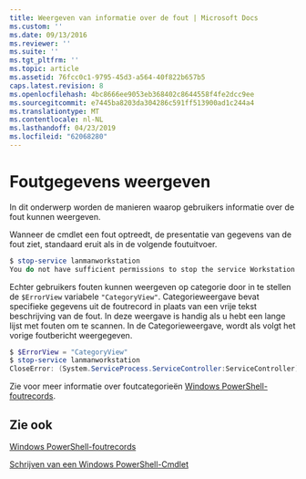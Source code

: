 ```yaml
---
title: Weergeven van informatie over de fout | Microsoft Docs
ms.custom: ''
ms.date: 09/13/2016
ms.reviewer: ''
ms.suite: ''
ms.tgt_pltfrm: ''
ms.topic: article
ms.assetid: 76fcc0c1-9795-45d3-a564-40f822b657b5
caps.latest.revision: 8
ms.openlocfilehash: 4bc8666ee9053eb368402c8644558f4fe2dcc9ee
ms.sourcegitcommit: e7445ba8203da304286c591ff513900ad1c244a4
ms.translationtype: MT
ms.contentlocale: nl-NL
ms.lasthandoff: 04/23/2019
ms.locfileid: "62068280"
---
```

# <a name="displaying-error-information"></a>Foutgegevens weergeven

In dit onderwerp worden de manieren waarop gebruikers informatie over de fout kunnen weergeven.

Wanneer de cmdlet een fout optreedt, de presentatie van gegevens van de fout ziet, standaard eruit als in de volgende foutuitvoer.

```powershell
$ stop-service lanmanworkstation
You do not have sufficient permissions to stop the service Workstation.
```

Echter gebruikers fouten kunnen weergeven op categorie door in te stellen de `$ErrorView` variabele `"CategoryView"`. Categorieweergave bevat specifieke gegevens uit de foutrecord in plaats van een vrije tekst beschrijving van de fout. In deze weergave is handig als u hebt een lange lijst met fouten om te scannen. In de Categorieweergave, wordt als volgt het vorige foutbericht weergegeven.

```powershell
$ $ErrorView = "CategoryView"
$ stop-service lanmanworkstation
CloseError: (System.ServiceProcess.ServiceController:ServiceController) [stop-service], ServiceCommandException
```

Zie voor meer informatie over foutcategorieën [Windows PowerShell-foutrecords](./windows-powershell-error-records.md).

## <a name="see-also"></a>Zie ook

[Windows PowerShell-foutrecords](./windows-powershell-error-records.md)

[Schrijven van een Windows PowerShell-Cmdlet](./writing-a-windows-powershell-cmdlet.md)
